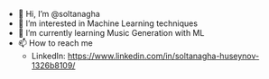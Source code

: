 - 👋 Hi, I’m @soltanagha
- 👀 I’m interested in Machine Learning techniques
- 🌱 I’m currently learning Music Generation with ML
- 📫 How to reach me
     * LinkedIn: https://www.linkedin.com/in/soltanagha-huseynov-1326b8109/

<!---
soltanagha/soltanagha is a ✨ special ✨ repository because its `README.md` (this file) appears on your GitHub profile.
You can click the Preview link to take a look at your changes.
--->
